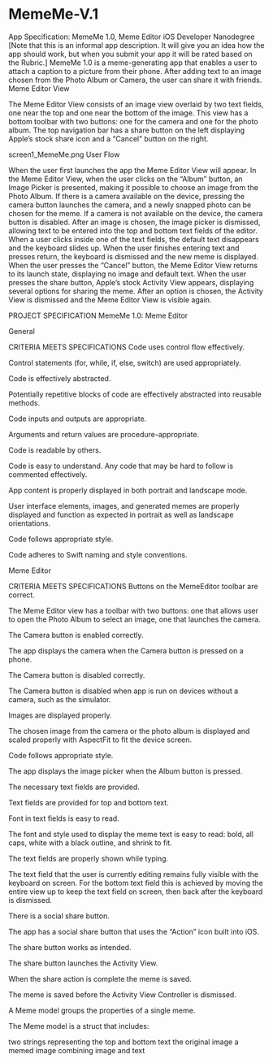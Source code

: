 # MemeMe-V.1

App Specification: MemeMe 1.0, Meme Editor
iOS Developer Nanodegree
[Note that this is an informal app description. It will give you an idea how the app should work, but when you submit your app it will be rated based on the Rubric.]
MemeMe 1.0 is a meme-generating app that enables a user to attach a caption to a picture from their phone. After adding text to an image chosen from the Photo Album or Camera, the user can share it with friends.
Meme Editor View

The Meme Editor View consists of an image view overlaid by two text fields, one near the top and one near the bottom of the image. This view has a bottom toolbar with two buttons: one for the camera and one for the photo album. The top navigation bar has a share button on the left displaying Apple’s stock share icon and a “Cancel” button on the right.

screen1_MemeMe.png
User Flow

When the user first launches the app the Meme Editor View will appear.
In the Meme Editor View, when the user clicks on the “Album” button, an Image Picker is presented, making it possible to choose an image from the Photo Album. If there is a camera available on the device, pressing the camera button launches the camera, and a newly snapped photo can be chosen for the meme. If a camera is not available on the device, the camera button is disabled.
After an image is chosen, the image picker is dismissed, allowing text to be entered into the top and bottom text fields of the editor. When a user clicks inside one of the text fields, the default text disappears and the keyboard slides up. When the user finishes entering text and presses return, the keyboard is dismissed and the new meme is displayed.
When the user presses the “Cancel” button, the Meme Editor View returns to its launch state, displaying no image and default text.
When the user presses the share button, Apple’s stock Activity View appears, displaying several options for sharing the meme. After an option is chosen, the Activity View is dismissed and the Meme Editor View is visible again.


PROJECT SPECIFICATION
MemeMe 1.0: Meme Editor

General

CRITERIA
MEETS SPECIFICATIONS
Code uses control flow effectively.

Control statements (for, while, if, else, switch) are used appropriately.

Code is effectively abstracted.

Potentially repetitive blocks of code are effectively abstracted into reusable methods.

Code inputs and outputs are appropriate.

Arguments and return values are procedure-appropriate.

Code is readable by others.

Code is easy to understand. Any code that may be hard to follow is commented effectively.

App content is properly displayed in both portrait and landscape mode.

User interface elements, images, and generated memes are properly displayed and function as expected in portrait as well as landscape orientations.

Code follows appropriate style.

Code adheres to Swift naming and style conventions.

Meme Editor

CRITERIA
MEETS SPECIFICATIONS
Buttons on the MemeEditor toolbar are correct.

The Meme Editor view has a toolbar with two buttons: one that allows user to open the Photo Album to select an image, one that launches the camera.

The Camera button is enabled correctly.

The app displays the camera when the Camera button is pressed on a phone.

The Camera button is disabled correctly.

The Camera button is disabled when app is run on devices without a camera, such as the simulator.

Images are displayed properly.

The chosen image from the camera or the photo album is displayed and scaled properly with AspectFit to fit the device screen.

Code follows appropriate style.

The app displays the image picker when the Album button is pressed.

The necessary text fields are provided.

Text fields are provided for top and bottom text.

Font in text fields is easy to read.

The font and style used to display the meme text is easy to read: bold, all caps, white with a black outline, and shrink to fit.

The text fields are properly shown while typing.

The text field that the user is currently editing remains fully visible with the keyboard on screen. For the bottom text field this is achieved by moving the entire view up to keep the text field on screen, then back after the keyboard is dismissed.

There is a social share button.

The app has a social share button that uses the “Action” icon built into iOS.

The share button works as intended.

The share button launches the Activity View.

When the share action is complete the meme is saved.

The meme is saved before the Activity View Controller is dismissed.

A Meme model groups the properties of a single meme.

The Meme model is a struct that includes:

two strings representing the top and bottom text
the original image
a memed image combining image and text
